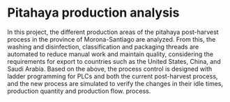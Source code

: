 # Pitahaya production analysis
In this project, the different production areas of the pitahaya post-harvest process in the province of Morona-Santiago are 
analyzed. From this, the washing and disinfection, classification and packaging threads are automated to reduce manual work 
and maintain quality, considering the requirements for export to countries such as the United States, China, and Saudi Arabia.
Based on the above, the process control is designed with ladder programming for PLCs and both the current post-harvest 
process, and the new process are simulated to verify the changes in their idle times, production quantity and production flow. 
process.
